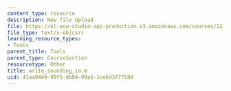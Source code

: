 ```yaml
---
content_type: resource
description: New file Upload
file: https://ol-ocw-studio-app-production.s3.amazonaws.com/courses/12-811-tropical-meteorology-spring-2011/41aa044999f5db8499a51ce6d377758d_write_sounding_in.m
file_type: text/x-objcsrc
learning_resource_types:
- Tools
parent_title: Tools
parent_type: CourseSection
resourcetype: Other
title: write_sounding_in.m
uid: 41aa0449-99f5-db84-99a5-1ce6d377758d
---
```


